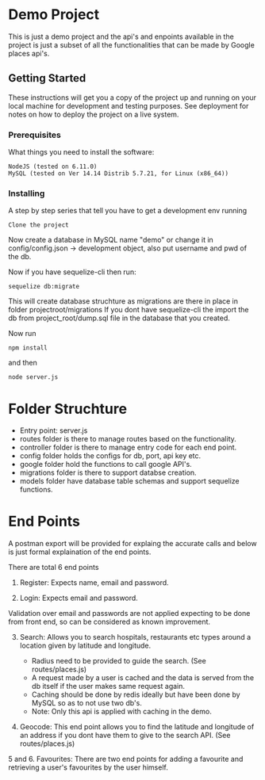 # Demo Project

This is just a demo project and the api's and enpoints available in the project is just a subset of all the functionalities that can be made
by Google places api's. 

## Getting Started

These instructions will get you a copy of the project up and running on your local machine for development and testing purposes. See deployment for notes on how to deploy the project on a live system.

### Prerequisites

What things you need to install the software:

```
NodeJS (tested on 6.11.0)
MySQL (tested on Ver 14.14 Distrib 5.7.21, for Linux (x86_64))
```

### Installing

A step by step series that tell you have to get a development env running

```
Clone the project

```
Now create a database in MySQL name "demo" or change it in config/config.json -> development object, also put username and pwd
of the db.

Now if you have sequelize-cli then run:

```
sequelize db:migrate
```
This will create database struchture as migrations are there in place in folder projectroot/migrations
If you dont have sequelize-cli the import the db from project_root/dump.sql file in the database that you created.

Now run

```
npm install
```
 and then
 
```
node server.js
```
 
# Folder Struchture

 - Entry point: server.js
 - routes folder is there to manage routes based on the functionality.
 - controller folder is there to manage entry code for each end point.
 - config folder holds the configs for db, port, api key etc.
 - google folder hold the functions to call google API's.
 - migrations folder is there to support databse creation.
 - models folder have database table schemas and support sequelize functions.

# End Points

 A postman export will be provided for explaing the accurate calls and below is just formal
 explaination of the end points.

 There are total 6 end points

 1. Register: Expects name, email and password.

 2. Login: Expects email and password.

   Validation over email and passwords are not applied expecting to be done from front end,
   so can be considered as known improvement.

 3. Search: Allows you to search hospitals, restaurants etc types around a location given by
 latitude and longitude.
    - Radius need to be provided to guide the search. (See routes/places.js)
    - A request made by a user is cached and the data is served from the db itself if the user makes
   same request again.
    - Caching should be done by redis ideally but have been done by MySQL so as to not use two db's.
    - Note: Only this api is applied with caching in the demo.

 4. Geocode: This end point allows you to find the latitude and longitude of an address if you
 dont have them to give to the search API. (See routes/places.js)

 5 and 6. Favourites: There are two end points for adding a favourite and retrieving a user's favourites
 by the user himself.

